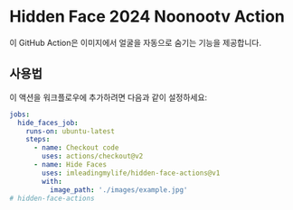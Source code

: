 # Hidden Face 2024 Noonootv Action

이 GitHub Action은 이미지에서 얼굴을 자동으로 숨기는 기능을 제공합니다.

## 사용법

이 액션을 워크플로우에 추가하려면 다음과 같이 설정하세요:

```yaml
jobs:
  hide_faces_job:
    runs-on: ubuntu-latest
    steps:
      - name: Checkout code
        uses: actions/checkout@v2
      - name: Hide Faces
        uses: imleadingmylife/hidden-face-actions@v1
        with:
          image_path: './images/example.jpg'
# hidden-face-actions
